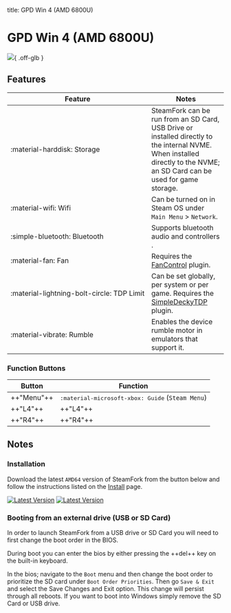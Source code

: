 title: GPD Win 4 (AMD 6800U)

<style>
  code {white-space: nowrap;}
  kbd {white-space: nowrap;}
  no-wrap {white-space: nowrap;}
</style>

# GPD Win 4 (AMD 6800U)

![](../../_inc/images/devices/gpdwin-4.png){ .off-glb }

## Features

| Feature | Notes |
| -- | -- |
| <no-wrap>:material-harddisk: Storage</no-wrap> | SteamFork can be run from an SD Card, USB Drive or installed directly to the internal NVME. <br> When installed directly to the NVME; an SD Card can be used for game storage. |
| <no-wrap>:material-wifi: Wifi</no-wrap> | Can be turned on in Steam OS under `Main Menu` > `Network`. |
| <no-wrap>:simple-bluetooth: Bluetooth</no-wrap> | Supports bluetooth audio and controllers .|
| <no-wrap>:material-fan: Fan</no-wrap> | Requires the [FanControl](https://github.com/SteamFork/FanControl/releases) plugin.|
| <no-wrap>:material-lightning-bolt-circle: TDP Limit</no-wrap> | Can be set globally, per system or per game. Requires the [SimpleDeckyTDP](https://github.com/SteamFork/SimpleDeckyTDP) plugin.|
| <no-wrap>:material-vibrate: Rumble</no-wrap> | Enables the device rumble motor in emulators that support it. |

### Function Buttons

| Button | Function |
| -- | -- |
| ++"Menu"++ | <kbd>:material-microsoft-xbox: Guide</kbd> <no-wrap>(`Steam Menu`)</no-wrap> |
| ++"L4"++ | ++"L4"++ |
| ++"R4"++ | ++"R4"++ |

## Notes

### Installation

Download the latest `AMD64` version of SteamFork from the button below and follow the instructions listed on the [Install](../../../play/install/) page.

[![Latest Version](https://img.shields.io/github/release/SteamFork/distribution.svg?labelColor=111111&color=5998FF&label=Latest&style=flat#only-light)](https://github.com/SteamFork/distribution/releases/latest)
[![Latest Version](https://img.shields.io/github/release/SteamFork/distribution.svg?labelColor=dddddd&color=5998FF&label=Latest&style=flat#only-dark)](https://github.com/SteamFork/distribution/releases/latest)

### Booting from an external drive (USB or SD Card)

In order to launch SteamFork from a USB drive or SD Card you will need to first change the boot order in the BIOS.

During boot you can enter the bios by either pressing the ++del++ key on the built-in keyboard.

In the bios; navigate to the `Boot` menu and then change the boot order to prioritize the SD card under `Boot Order Priorities`.
Then go `Save & Exit` and select the Save Changes and Exit option.  This change will persist through all reboots.
If you want to boot into Windows simply remove the SD Card or USB drive.
